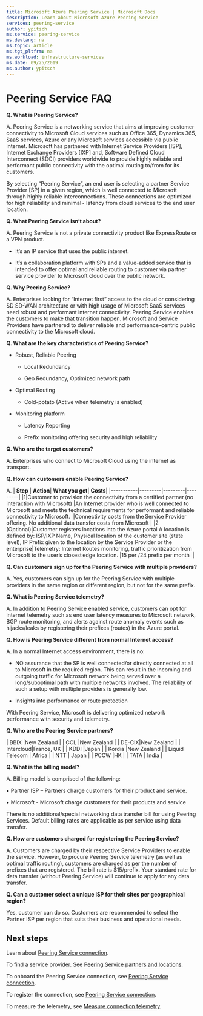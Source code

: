 ```yaml
---
title: Microsoft Azure Peering Service | Microsoft Docs
description: Learn about Microsoft Azure Peering Service
services: peering-service
author: ypitsch
ms.service: peering-service
ms.devlang: na
ms.topic: article
ms.tgt_pltfrm: na
ms.workload: infrastructure-services
ms.date: 09/25/2019
ms.author: ypitsch
---
```


# Peering Service FAQ

**Q. What is Peering Service?**

A. Peering Service is a networking service that aims at improving customer connectivity to Microsoft  Cloud services such as Office 365, Dynamics 365, SaaS services, Azure or any Microsoft services accessible via public internet. Microsoft has partnered with Internet Service Providers [ISP], Internet Exchange Providers [IXP] and, Software Defined Cloud Interconnect (SDCI) providers worldwide to provide highly reliable and performant public connectivity with the optimal routing to/from for its customers.

By selecting “Peering Service”, an end user is selecting a partner Service Provider [SP] in a given region, which is well connected to Microsoft through highly reliable interconnections. These connections are optimized for high reliability and minimal¬ latency from  cloud services to the end user location.  

**Q. What Peering Service isn’t about?** 

A. Peering Service is not a private connectivity product like ExpressRoute or a VPN product.

- It’s an IP service that uses the public internet.  

- It’s a collaboration platform with SPs and a value-added service that is intended to offer optimal and reliable routing to customer via partner service provider to Microsoft cloud over the public network.

**Q. Why Peering Service?**

A. Enterprises looking for “Internet first” access to the cloud or considering SD SD-WAN architecture or with high usage of Microsoft SaaS services need robust and performant internet connectivity. Peering Service enables the customers to make that transition happen. Microsoft and Service Providers have partnered to deliver reliable and performance-centric public connectivity to the Microsoft cloud.  

**Q. What are the key characteristics of Peering Service?** 

- Robust, Reliable Peering 

  - Local Redundancy 

  - Geo Redundancy, Optimized network path

- Optimal Routing 

  - Cold-potato (Active when telemetry is enabled)

- Monitoring platform 

  - Latency Reporting

  - Prefix monitoring offering security and high reliability 
 
**Q. Who are the target customers?**  

A. Enterprises who connect to Microsoft Cloud using the internet as transport.  

**Q. How can customers enable Peering Service?**

A. | **Step** | **Action**| **What you get**| **Costs**|
|-----------|---------|---------|---------|
|1|Customer to provision the connectivity from a certified partner (no interaction with Microsoft) ​ |An Internet provider who is well connected to Microsoft and meets the technical requirements for performant and reliable connectivity to Microsoft. ​ |Connectivity costs from the Service Provider offering​. No additional data transfer costs from Microsoft​ |
|2 (Optional)|Customer registers locations into the Azure portal​ A location is defined by: ISP/IXP Name​, Physical location of the customer site (state level), IP Prefix given to the location by the Service Provider or the enterprise​  ​|Telemetry​: Internet Routes monitoring​, traffic prioritization from Microsoft to the user’s closest edge location​. |15 per /24 prefix per month​ ​ |

**Q. Can customers sign up for the Peering Service with multiple providers?** 

A. Yes, customers can sign up for the Peering Service with multiple providers in the same region or different region, but not for the same prefix.

**Q. What is Peering Service telemetry?**

A. In addition to Peering Service enabled service, customers can opt for internet telemetry such as end user latency measures to Microsoft network, BGP route monitoring, and alerts against route anomaly events such as hijacks/leaks by registering their prefixes (routes) in the Azure portal.

**Q. How is Peering Service different from normal Internet access?**

A. In a normal Internet access environment, there is no:

- NO assurance that the SP is well connected/or directly connected at all to Microsoft in the required region.  This can result in the incoming and outgoing traffic for Microsoft network being served over a long/suboptimal path with multiple networks involved. The reliability of such a setup with multiple providers is generally low. 

- Insights into performance or route protection  

With Peering Service, Microsoft is delivering optimized network performance with security and telemetry. 

**Q. Who are the Peering Service partners?**

| BBIX |New Zealand  |
| CCL |New Zealand  |
| DE-CIX|New Zealand  |
| Intercloud|France, UK  |
| KDDI |Japan  |
| Kordia |New Zealand  |
| Liquid Telecom | Africa  |
| NTT | Japan |
| PCCW |HK   |
| TATA | India  |

**Q. What is the billing model?**

A. Billing model is comprised of the following:  

• Partner ISP – Partners charge customers for their product and service.   

• Microsoft - Microsoft charge customers for their products and service   

There is no  additional/special networking data transfer bill for using Peering Services. Default billing rates are applicable as per service using data transfer. 

**Q. How are customers charged for registering the Peering Service?** 

A. Customers are charged by their respective Service Providers to enable the service. However, to procure Peering Service telemetry (as well as optimal traffic routing), customers are charged as per the number of prefixes that are registered. The bill rate is $15/prefix.  Your standard rate for data transfer (without Peering Service) will continue to apply for any data transfer.  

**Q. Can a customer select a unique ISP for their sites per geographical region?**  

 Yes, customer can do so. Customers are recommended to select the Partner ISP per region that suits their business and operational needs.

## Next steps

Learn about [Peering Service connection](peering-service-faq.md).

To find a service provider. See [Peering Service partners and locations](peering-service-location-partners.md).

To onboard the Peering Service connection, see [Peering Service connection](peering-service-onboarding-model.md).

To register the connection, see [Peering Service connection](peering-service-azure-portal.md).

To measure the telemetry, see [Measure connection telemetry](peering-service-measure-connection-telemetry.md).